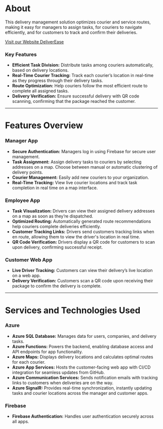 
# About
This delivery management solution optimizes courier and service routes, making it easy for managers to assign tasks, for couriers to navigate efficiently, and for customers to track and confirm their deliveries.

[Visit our Website DeliverEase](https://pentagon-kangaroo-dn4z.squarespace.com/)

### Key Features
- **Efficient Task Division:** Distribute tasks among couriers automatically, based on delivery locations.
- **Real-Time Courier Tracking:** Track each courier’s location in real-time as they progress through their delivery tasks.
- **Route Optimization:** Help couriers follow the most efficient route to complete all assigned tasks.
- **Delivery Verification:** Ensure successful delivery with QR code scanning, confirming that the package reached the customer.

---

# Features Overview

### Manager App
- **Secure Authentication:** Managers log in using Firebase for secure user management.
- **Task Assignment:** Assign delivery tasks to couriers by selecting addresses on a map. Choose between manual or automatic clustering of delivery points.
- **Courier Management:** Easily add new couriers to your organization.
- **Real-Time Tracking:** View live courier locations and track task completion in real time on a map interface.

### Employee App
- **Task Visualization:** Drivers can view their assigned delivery addresses on a map as soon as they’re dispatched.
- **Optimized Routing:** Automatically generated route recommendations help couriers complete deliveries efficiently.
- **Customer Tracking Links:** Drivers send customers tracking links when en route, allowing them to view the driver's location in real time.
- **QR Code Verification:** Drivers display a QR code for customers to scan upon delivery, confirming successful receipt.

### Customer Web App
- **Live Driver Tracking:** Customers can view their delivery’s live location on a web app.
- **Delivery Verification:** Customers scan a QR code upon receiving their package to confirm the delivery is complete.

---

# Services and Technologies Used

### Azure
- **Azure SQL Database:** Manages data for users, companies, and delivery tasks.
- **Azure Functions:** Powers the backend, enabling database access and API endpoints for app functionality.
- **Azure Maps:** Displays delivery locations and calculates optimal routes for each courier.
- **Azure App Services:** Hosts the customer-facing web app with CI/CD integration for seamless updates from GitHub.
- **Azure Communication Services:** Sends notification emails with tracking links to customers when deliveries are on the way.
- **Azure SignalR:** Provides real-time synchronization, instantly updating tasks and courier locations across the manager and customer apps.

### Firebase
- **Firebase Authentication:** Handles user authentication securely across all apps.